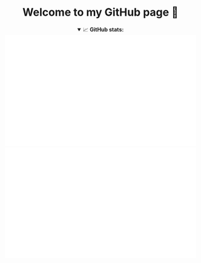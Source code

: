 <div align="center">
 <h1>Welcome to my GitHub page 🦊</h1>
<details open>
  <summary>📈 <b>GitHub stats:</b></summary>
  <img src="https://github.com/ccmvn/ccmvn/blob/master/generated/overview.svg#gh-dark-mode-only"/>
  <img src="https://github.com/ccmvn/ccmvn/blob/master/generated/languages.svg#gh-dark-mode-only"/>
 </details>
</div>

